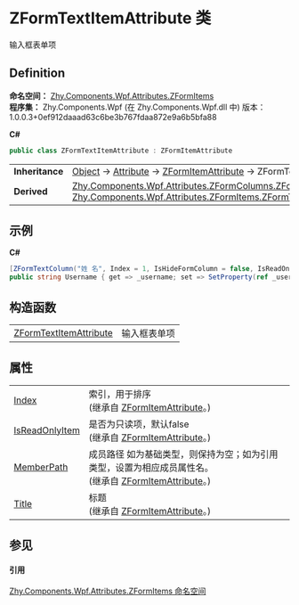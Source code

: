 # ZFormTextItemAttribute 类


输入框表单项



## Definition
**命名空间：** <a href="N_Zhy_Components_Wpf_Attributes_ZFormItems.md">Zhy.Components.Wpf.Attributes.ZFormItems</a>  
**程序集：** Zhy.Components.Wpf (在 Zhy.Components.Wpf.dll 中) 版本：1.0.0.3+0ef912daaad63c6be3b767fdaa872e9a6b5bfa88

**C#**
``` C#
public class ZFormTextItemAttribute : ZFormItemAttribute
```

<table><tr><td><strong>Inheritance</strong></td><td><a href="https://learn.microsoft.com/dotnet/api/system.object" target="_blank" rel="noopener noreferrer">Object</a>  →  <a href="https://learn.microsoft.com/dotnet/api/system.attribute" target="_blank" rel="noopener noreferrer">Attribute</a>  →  <a href="T_Zhy_Components_Wpf_Attributes_Bases_ZFormItemAttribute.md">ZFormItemAttribute</a>  →  ZFormTextItemAttribute</td></tr>
<tr><td><strong>Derived</strong></td><td><a href="T_Zhy_Components_Wpf_Attributes_ZFormColumns_ZFormTextColumnAttribute.md">Zhy.Components.Wpf.Attributes.ZFormColumns.ZFormTextColumnAttribute</a><br /><a href="T_Zhy_Components_Wpf_Attributes_ZFormItems_ZFormTextButtonItemAttribute.md">Zhy.Components.Wpf.Attributes.ZFormItems.ZFormTextButtonItemAttribute</a></td></tr>
</table>



## 示例


**C#**  
``` C#
[ZFormTextColumn("姓 名", Index = 1, IsHideFormColumn = false, IsReadOnlyColumn = false, IsHideFormItem = false, IsReadOnlyItem = false,IsSearchProperty = true, MemberPath = null, Width = 100, WidthUnit = DataGridLengthUnitType.Pixel)]
public string Username { get => _username; set => SetProperty(ref _username, value); }
```


## 构造函数
<table>
<tr>
<td><a href="M_Zhy_Components_Wpf_Attributes_ZFormItems_ZFormTextItemAttribute__ctor.md">ZFormTextItemAttribute</a></td>
<td>输入框表单项</td></tr>
</table>

## 属性
<table>
<tr>
<td><a href="P_Zhy_Components_Wpf_Attributes_Bases_ZFormItemAttribute_Index.md">Index</a></td>
<td>索引，用于排序<br />(继承自 <a href="T_Zhy_Components_Wpf_Attributes_Bases_ZFormItemAttribute.md">ZFormItemAttribute</a>。)</td></tr>
<tr>
<td><a href="P_Zhy_Components_Wpf_Attributes_Bases_ZFormItemAttribute_IsReadOnlyItem.md">IsReadOnlyItem</a></td>
<td>是否为只读项，默认false<br />(继承自 <a href="T_Zhy_Components_Wpf_Attributes_Bases_ZFormItemAttribute.md">ZFormItemAttribute</a>。)</td></tr>
<tr>
<td><a href="P_Zhy_Components_Wpf_Attributes_Bases_ZFormItemAttribute_MemberPath.md">MemberPath</a></td>
<td>成员路径 如为基础类型，则保持为空；如为引用类型，设置为相应成员属性名。<br />(继承自 <a href="T_Zhy_Components_Wpf_Attributes_Bases_ZFormItemAttribute.md">ZFormItemAttribute</a>。)</td></tr>
<tr>
<td><a href="P_Zhy_Components_Wpf_Attributes_Bases_ZFormItemAttribute_Title.md">Title</a></td>
<td>标题<br />(继承自 <a href="T_Zhy_Components_Wpf_Attributes_Bases_ZFormItemAttribute.md">ZFormItemAttribute</a>。)</td></tr>
</table>

## 参见


#### 引用
<a href="N_Zhy_Components_Wpf_Attributes_ZFormItems.md">Zhy.Components.Wpf.Attributes.ZFormItems 命名空间</a>  
